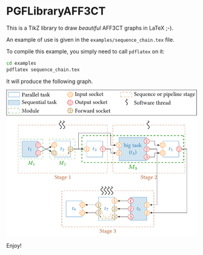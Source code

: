 # PGFLibraryAFF3CT

This is a TikZ library to draw *beautiful* AFF3CT graphs in LaTeX ;-).

An example of use is given in the `examples/sequence_chain.tex` file.

To compile this example, you simply need to call `pdflatex` on it:
```bash
cd examples
pdflatex sequence_chain.tex
```

It will produce the following graph.

![Sequence Chain](examples/sequence_chain.svg)

Enjoy!